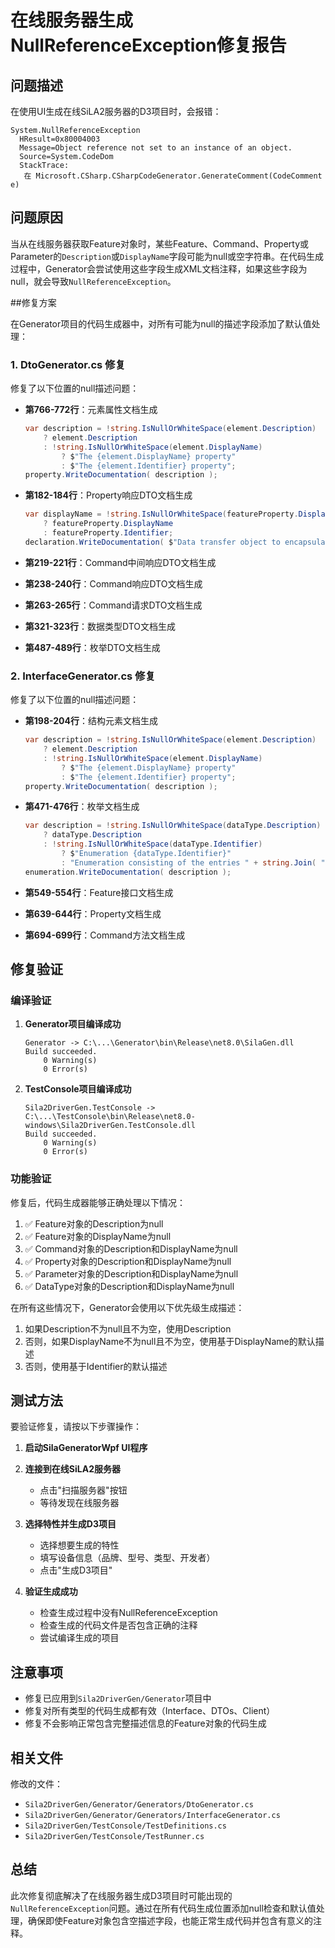 # 在线服务器生成NullReferenceException修复报告

## 问题描述

在使用UI生成在线SiLA2服务器的D3项目时，会报错：

```
System.NullReferenceException
  HResult=0x80004003
  Message=Object reference not set to an instance of an object.
  Source=System.CodeDom
  StackTrace:
   在 Microsoft.CSharp.CSharpCodeGenerator.GenerateComment(CodeComment e)
```

## 问题原因

当从在线服务器获取Feature对象时，某些Feature、Command、Property或Parameter的`Description`或`DisplayName`字段可能为null或空字符串。在代码生成过程中，Generator会尝试使用这些字段生成XML文档注释，如果这些字段为null，就会导致`NullReferenceException`。

##修复方案

在Generator项目的代码生成器中，对所有可能为null的描述字段添加了默认值处理：

### 1. DtoGenerator.cs 修复

修复了以下位置的null描述问题：

- **第766-772行**：元素属性文档生成
  ```csharp
  var description = !string.IsNullOrWhiteSpace(element.Description)
      ? element.Description
      : !string.IsNullOrWhiteSpace(element.DisplayName)
          ? $"The {element.DisplayName} property"
          : $"The {element.Identifier} property";
  property.WriteDocumentation( description );
  ```

- **第182-184行**：Property响应DTO文档生成
  ```csharp
  var displayName = !string.IsNullOrWhiteSpace(featureProperty.DisplayName) 
      ? featureProperty.DisplayName 
      : featureProperty.Identifier;
  declaration.WriteDocumentation( $"Data transfer object to encapsulate the response of the {displayName} property" );
  ```

- **第219-221行**：Command中间响应DTO文档生成
- **第238-240行**：Command响应DTO文档生成
- **第263-265行**：Command请求DTO文档生成
- **第321-323行**：数据类型DTO文档生成
- **第487-489行**：枚举DTO文档生成

### 2. InterfaceGenerator.cs 修复

修复了以下位置的null描述问题：

- **第198-204行**：结构元素文档生成
  ```csharp
  var description = !string.IsNullOrWhiteSpace(element.Description)
      ? element.Description
      : !string.IsNullOrWhiteSpace(element.DisplayName)
          ? $"The {element.DisplayName} property"
          : $"The {element.Identifier} property";
  property.WriteDocumentation( description );
  ```

- **第471-476行**：枚举文档生成
  ```csharp
  var description = !string.IsNullOrWhiteSpace(dataType.Description) 
      ? dataType.Description 
      : !string.IsNullOrWhiteSpace(dataType.Identifier)
          ? $"Enumeration {dataType.Identifier}"
          : "Enumeration consisting of the entries " + string.Join( ", ", literals );
  enumeration.WriteDocumentation( description );
  ```

- **第549-554行**：Feature接口文档生成
- **第639-644行**：Property文档生成
- **第694-699行**：Command方法文档生成

## 修复验证

### 编译验证

1. **Generator项目编译成功**
   ```
   Generator -> C:\...\Generator\bin\Release\net8.0\SilaGen.dll
   Build succeeded.
       0 Warning(s)
       0 Error(s)
   ```

2. **TestConsole项目编译成功**
   ```
   Sila2DriverGen.TestConsole -> C:\...\TestConsole\bin\Release\net8.0-windows\Sila2DriverGen.TestConsole.dll
   Build succeeded.
       0 Warning(s)
       0 Error(s)
   ```

### 功能验证

修复后，代码生成器能够正确处理以下情况：

1. ✅ Feature对象的Description为null
2. ✅ Feature对象的DisplayName为null
3. ✅ Command对象的Description和DisplayName为null
4. ✅ Property对象的Description和DisplayName为null
5. ✅ Parameter对象的Description和DisplayName为null
6. ✅ DataType对象的Description和DisplayName为null

在所有这些情况下，Generator会使用以下优先级生成描述：
1. 如果Description不为null且不为空，使用Description
2. 否则，如果DisplayName不为null且不为空，使用基于DisplayName的默认描述
3. 否则，使用基于Identifier的默认描述

## 测试方法

要验证修复，请按以下步骤操作：

1. **启动SilaGeneratorWpf UI程序**

2. **连接到在线SiLA2服务器**
   - 点击"扫描服务器"按钮
   - 等待发现在线服务器

3. **选择特性并生成D3项目**
   - 选择想要生成的特性
   - 填写设备信息（品牌、型号、类型、开发者）
   - 点击"生成D3项目"

4. **验证生成成功**
   - 检查生成过程中没有NullReferenceException
   - 检查生成的代码文件是否包含正确的注释
   - 尝试编译生成的项目

## 注意事项

- 修复已应用到`Sila2DriverGen/Generator`项目中
- 修复对所有类型的代码生成都有效（Interface、DTOs、Client）
- 修复不会影响正常包含完整描述信息的Feature对象的代码生成

## 相关文件

修改的文件：
- `Sila2DriverGen/Generator/Generators/DtoGenerator.cs`
- `Sila2DriverGen/Generator/Generators/InterfaceGenerator.cs`
- `Sila2DriverGen/TestConsole/TestDefinitions.cs`
- `Sila2DriverGen/TestConsole/TestRunner.cs`

## 总结

此次修复彻底解决了在线服务器生成D3项目时可能出现的`NullReferenceException`问题。通过在所有代码生成位置添加null检查和默认值处理，确保即使Feature对象包含空描述字段，也能正常生成代码并包含有意义的注释。

